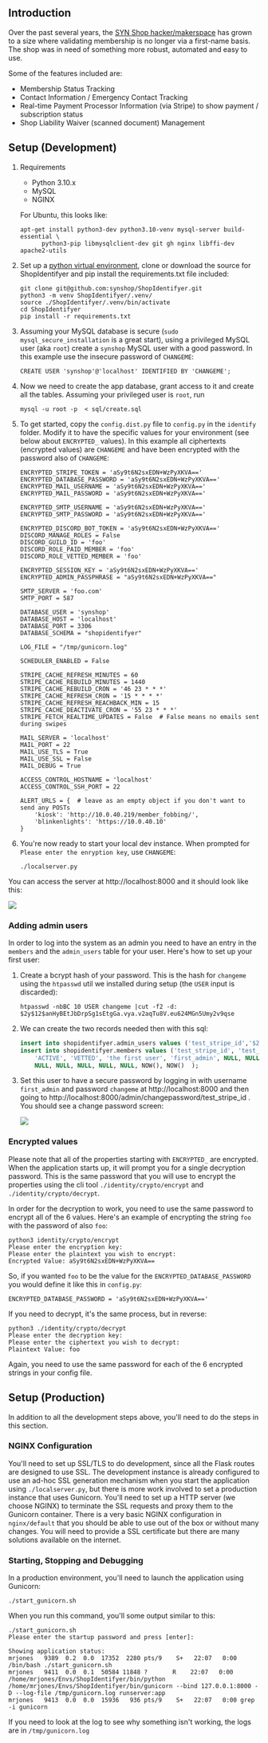 ## Introduction
Over the past several years, the [SYN Shop hacker/makerspace](https://www.synshop.org) has grown to a size where validating membership is no longer via a first-name basis.  The shop was in need of something more robust, automated and easy to use.  

Some of the features included are:

- Membership Status Tracking
- Contact Information / Emergency Contact Tracking
- Real-time Payment Processor Information (via Stripe) to show payment / subscription status
- Shop Liability Waiver (scanned document) Management

## Setup (Development)

1. Requirements
    * Python 3.10.x
    * MySQL
    * NGINX

   For Ubuntu, this looks like:
   
       apt-get install python3-dev python3.10-venv mysql-server build-essential \
             python3-pip libmysqlclient-dev git gh nginx libffi-dev apache2-utils

2. Set up a [python virtual environment](http://docs.python-guide.org/en/latest/dev/virtualenvs/), clone or download the source for ShopIdentifyer and pip install the requirements.txt file included:

       git clone git@github.com:synshop/ShopIdentifyer.git
       python3 -m venv ShopIdentifyer/.venv/
       source ./ShopIdentifyer/.venv/bin/activate
       cd ShopIdentifyer
       pip install -r requirements.txt

3. Assuming your MySQL database is secure (`sudo mysql_secure_installation` is a great start), using a privileged MySQL user (aka `root`) create a `synshop` MySQL user with a good password. In this example use the insecure password of `CHANGEME`:
   
       CREATE USER 'synshop'@'localhost' IDENTIFIED BY 'CHANGEME';

4. Now we need to create the app database, grant access to it and create all the tables.  Assuming your privileged user is `root`, run 

       mysql -u root -p  < sql/create.sql

6. To get started, copy the `config.dist.py` file to `config.py` in the `identify` folder. Modify it to have the specific values for your environment (see below about  `ENCRYPTED_` values). In this example all ciphertexts (encrypted values) are `CHANGEME` and have been encrypted with the password also of `CHANGEME`:

       ENCRYPTED_STRIPE_TOKEN = 'aSy9t6N2sxEDN+WzPyXKVA=='
       ENCRYPTED_DATABASE_PASSWORD = 'aSy9t6N2sxEDN+WzPyXKVA=='
       ENCRYPTED_MAIL_USERNAME = 'aSy9t6N2sxEDN+WzPyXKVA=='
       ENCRYPTED_MAIL_PASSWORD = 'aSy9t6N2sxEDN+WzPyXKVA=='

       ENCRYPTED_SMTP_USERNAME = 'aSy9t6N2sxEDN+WzPyXKVA=='
       ENCRYPTED_SMTP_PASSWORD = 'aSy9t6N2sxEDN+WzPyXKVA=='

       ENCRYPTED_DISCORD_BOT_TOKEN = 'aSy9t6N2sxEDN+WzPyXKVA=='
       DISCORD_MANAGE_ROLES = False
       DISCORD_GUILD_ID = 'foo'
       DISCORD_ROLE_PAID_MEMBER = 'foo'
       DISCORD_ROLE_VETTED_MEMBER = 'foo'

       ENCRYPTED_SESSION_KEY = 'aSy9t6N2sxEDN+WzPyXKVA=='
       ENCRYPTED_ADMIN_PASSPHRASE = "aSy9t6N2sxEDN+WzPyXKVA=="

       SMTP_SERVER = 'foo.com'
       SMTP_PORT = 587

       DATABASE_USER = 'synshop'
       DATABASE_HOST = 'localhost'
       DATABASE_PORT = 3306
       DATABASE_SCHEMA = "shopidentifyer"

       LOG_FILE = "/tmp/gunicorn.log"

       SCHEDULER_ENABLED = False

       STRIPE_CACHE_REFRESH_MINUTES = 60
       STRIPE_CACHE_REBUILD_MINUTES = 1440
       STRIPE_CACHE_REBUILD_CRON = '46 23 * * *'
       STRIPE_CACHE_REFRESH_CRON = '15 * * * *'
       STRIPE_CACHE_REFRESH_REACHBACK_MIN = 15
       STRIPE_CACHE_DEACTIVATE_CRON = '55 23 * * *'
       STRIPE_FETCH_REALTIME_UPDATES = False  # False means no emails sent during swipes

       MAIL_SERVER = 'localhost'
       MAIL_PORT = 22
       MAIL_USE_TLS = True
       MAIL_USE_SSL = False
       MAIL_DEBUG = True

       ACCESS_CONTROL_HOSTNAME = 'localhost'
       ACCESS_CONTROL_SSH_PORT = 22

       ALERT_URLS = {  # leave as an empty object if you don't want to send any POSTs
           'kiosk': 'http://10.0.40.219/member_fobbing/',
           'blinkenlights': 'https://10.0.40.10'
       }

7. You're now ready to start your local dev instance. When prompted for `Please enter the enryption key`, use `CHANGEME`:

       ./localserver.py 

You can access the server at http://localhost:8000 and it should look like this:

![](first-run.png)

### Adding admin users

In order to log into the system as an admin you need to have an entry in the `members` and the `admin_users` table for your user.  Here's how to set up your first user:

1. Create a bcrypt hash of your password.  This is the hash for `changeme` using the `htpasswd` util we installed during setup (the `USER` input is discarded):

       htpasswd -nbBC 10 USER changeme |cut -f2 -d:
       $2y$12$anHyBEtJbDrpSg1sEtgGa.vya.v2aqTu8V.eu624MGn5Umy2v9qse

2. We can create the two records needed then with this sql:
   ```sql
   insert into shopidentifyer.admin_users values ('test_stripe_id','$2y$12$anHyBEtJbDrpSg1sEtgGa.vya.v2aqTu8V.eu624MGn5Umy2v9qse');
   insert into shopidentifyer.members values ('test_stripe_id', 'test_drupal_id', 'N/A', 
       'ACTIVE', 'VETTED', 'the first user', 'first_admin', NULL, NULL, NULL, NULL, NULL, 
       NULL, NULL, NULL, NULL, NULL, NOW(), NOW()  );
   ```
   
3. Set this user to have a secure password by logging in with username `first_admin` and password `changeme` at http://localhost:8000 and then going to http://localhost:8000/admin/changepassword/test_stripe_id . You should see a change password screen: 

   ![](change.password.png)

### Encrypted values

Please note that all of the properties starting with `ENCRYPTED_` are encrypted.  When the application starts up, it will prompt you for a single decryption password.  This is the same password that you will use to encrypt the properties using the cli tool `./identity/crypto/encrypt` and `./identity/crypto/decrypt`.

In order for the decryption to work, you need to use the same password to encrypt all of the 6 values. Here's an example of encrypting the string `foo` with the password of also `foo`:

    python3 identity/crypto/encrypt
    Please enter the encryption key:
    Please enter the plaintext you wish to encrypt:
    Encrypted Value: aSy9t6N2sxEDN+WzPyXKVA==

So, if you wanted `foo` to be the value for the `ENCRYPTED_DATABASE_PASSWORD` you would define it like this in `config.py`:

    ENCRYPTED_DATABASE_PASSWORD = 'aSy9t6N2sxEDN+WzPyXKVA=='

If you need to decrypt, it's the same process, but in reverse:

    python3 ./identity/crypto/decrypt
    Please enter the decryption key: 
    Please enter the ciphertext you wish to decrypt: 
    Plaintext Value: foo

Again, you need to use the same password for each of the 6 encrypted strings in your config file.

## Setup (Production)

In addition to all the development steps above, you'll need to do the steps in this section.

### NGINX Configuration

You'll need to set up SSL/TLS to do development, since all the Flask routes are designed to use SSL.  The development instance is already configured to use an ad-hoc SSL generation mechanism when you start the application using `./localserver.py`, but there is more work involved to set a production instance that uses Gunicorn.  You'll need to set up a HTTP server (we choose NGINX) to terminate the SSL requests and proxy them to the Gunicorn container.  There is a very basic NGINX configuration in `nginx/default` that you should be able to use out of the box or without many changes.  You will need to provide a SSL certificate but there are many solutions available on the internet.

### Starting, Stopping and Debugging

In a production environment, you'll need to launch the application using Gunicorn:

    ./start_gunicorn.sh

When you run this command, you'll some output similar to this:

    ./start_gunicorn.sh  
    Please enter the startup password and press [enter]:

    Showing application status:
    mrjones   9389  0.2  0.0  17352  2280 pts/9    S+   22:07   0:00 /bin/bash ./start_gunicorn.sh
    mrjones   9411  0.0  0.1  50584 11848 ?       R    22:07   0:00 /home/mrjones/Envs/ShopIdentifyer/bin/python /home/mrjones/Envs/ShopIdentifyer/bin/gunicorn --bind 127.0.0.1:8000 -D --log-file /tmp/gunicorn.log runserver:app
    mrjones   9413  0.0  0.0  15936   936 pts/9    S+   22:07   0:00 grep -i gunicorn

If you need to look at the log to see why something isn't working, the logs are in `/tmp/gunicorn.log`    

